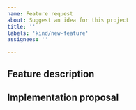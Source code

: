 ```yaml
---
name: Feature request
about: Suggest an idea for this project
title: ''
labels: 'kind/new-feature'
assignees: ''

---
```

<!-- < < < < < < < < < < < < < < < < < < < < < < < < < < < < < < < < < ☺ 
v                            ✰  Thanks for opening an issue! ✰    
v    Before smashing the submit button please review the template.
v    Word of caution: poorly thought-out proposals may be rejected 
v                     without deliberation 
☺ > > > > > > > > > > > > > > > > > > > > > > > > > > > > > > > > >  --> 

## Feature description 
<!-- A clear and concise description of what the problem is. Ex. I'm always frustrated when [...] -->

## Implementation proposal
<!-- A clear and concise description of what you would want to happen. -->